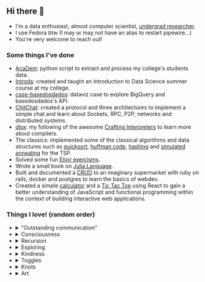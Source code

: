 ## Hi there 👋

- I'm a data enthusiast, almost computer scientist, [undergrad researcher][research].
- I use Fedora btw (I may or may not have an alias to restart pipewire...)
- You're very welcome to reach out! 

### Some things I've done
- [AcaDem][academ]: python script to extract and process my college's students data.
- [Introds][introds]: created and taught an Introduction to Data Science summer course at my college.
- [case-basedosdados][basedados]: dataviz case to explore BigQuery and basedosdados's API.
- [ChitChat][chitchat]: created a protocol and three architectures to implement a simple chat and learn about Sockets, RPC, P2P, networks and distributed systems.
- [dlox][dlox]: my following of the awesome [Crafting Interpreters][crafting_interpreters] to learn more about compilers.
- The classics: implemented some of the classical algorithms and data structures such as [quicksort][quicksort], [huffman code][huffman], [hashing][hashing] and [simulated annealing][sim_annealing] for the TSP. 
- Solved some fun [Elixir exercisms][elixir_exercism].
- Wrote a small book on [Julia Language][julia].
- Built and documented a [CRUD][niex] to an imaginary supermarket with ruby on rails, docker and postgres to learn the basics of webdev.
- Created a simple [calculator][calculator] and a [Tic Tac Toe][tictactoe] using React to gain a better understanding of JavaScript and functional programming within the context of building interactive web applications.  

### Things I love! (random order)
- <details><summary> "Outstanding communication" </summary>
  
    - "Outstanding communication" is the term I use to describe exceptional communicative pieces, as the name suggests. 
    - It can be any type of medium, any type of message, anything that catches my attention for its efficiency and functionality of communication.
    - <details><summary> 
        I have a <a href="https://youtube.com/playlist?list=PLOyYWXM6fk1aPdjrU-C4ZG-UgF0RDf5ES ">youtube playlist</a> to collect such pieces, take a look at some of them! </summary>  
  
      - [The Kernel Trick in Support Vector Machine](https://youtu.be/Q7vT0--5VII)
      - [EP000: Operation Aurora | HACKING GOOGLE](https://youtu.be/przDcQe6n5o)
      - [The Riemann Hypothesis, Explained](https://youtu.be/zlm1aajH6gY)
      - [Evo-Devo (Despacito Biology Parody) | A Capella Science](https://youtu.be/ydqReeTV_vk)
      - [The Amazing Math behind Colors!](https://youtu.be/gnUYoQ1pwes)
      - [The Trick That Solves Rubik’s Cubes and Breaks Ciphers](https://youtu.be/wL3uWO-KLUE)
      - [Quantum Electrodynamics and Feynman Diagrams](https://youtu.be/X-FEU4mQWtE)
      - [Trigonometry Concepts - Don't Memorize! Visualize!](https://youtu.be/mhd9FXYdf4s)
      - [Building a Computer Controlled Loom](https://youtu.be/Czun6yVpzp0)
      - [The Statistics of Microwave Popcorn](https://youtu.be/oeyW9x7r2Xw)
    </details>
  </details>
- <details><summary> Consciousness </summary>
  </details> 
- <details><summary> Recursion </summary>
    <details>
    <summary> Recursion </summary>
    <details>
    <summary> Recursion </summary>
    <details>
    <summary> Recursion </summary>
    <details>
    <summary> Recursion </summary>
    <details>
    <summary> Recursion </summary>
    <details>
    <summary> Recursion </summary>
  </details>
  </details>
  </details>
  </details>
  </details>
  </details>
  </details>
- <details><summary> Exploring </summary>
  </details>
- <details><summary> Kindness </summary>
  </details>
- <details><summary> Toggles </summary>
  </details>
- <details><summary> Knots </summary>
    To quote the [ultimate authority on the subject][abok] (emphasis added):

    > To me the simple act of tying a knot is **an adventure in unlimited space**. A bit of string affords a dimensional latitude that is **unique among the entities**.
    > 

    > For an uncomplicated strand is a palpable object that, for all practical purposes, possesses one dimension only. If we move a single strand in a plane, interlacing it at will, actual **objects of beauty and of utility can result** in what is practically two dimensions; and if we choose to direct our strand out of this one plane, another dimension is added which provides opportunity for **an excursion that is limited only by the scope of our own imagery and the length of the ropemaker’s coil**.
    >
  </details>
- <details><summary> Art </summary>
  </details> 


[research]: https://github.com/dbs-97/ds_fundamentals_research
[academ]: https://github.com/dbs-97/demanda_academica
[introds]: https://github.com/dbs-97/introds
[basedados]: https://github.com/dbs-97/case-basedosdados
[chitchat]: https://github.com/dbs-97/sistdist#daniel-brito
[dlox]: https://github.com/dbs-97/dlox
[crafting_interpreters]: https://craftinginterpreters.com/ 
[quicksort]: https://github.com/dbs-97/DataStructures2/blob/main/sorting_algorithms.py 
[huffman]: https://github.com/dbs-97/Estrutura_Dados/blob/main/LE3/LE3.ipynb
[sim_annealing]: https://github.com/dbs-97/heuristics/blob/main/heuristics_a2.ipynb
[hashing]: https://github.com/dbs-97/DataStructures2/blob/main/am2.ipynb
[elixir_exercism]: https://github.com/dbs-97/exercism_elixir
[julia]: https://github.com/dbs-97/julia_book
[niex]: https://github.com/dbs-97/niex
[calculator]: https://github.com/dbs-97/calculator
[tictactoe]: https://github.com/dbs-97/tictactoe

[out_comm]: https://youtube.com/playlist?list=PLOyYWXM6fk1aPdjrU-C4ZG-UgF0RDf5ES 
[abok]: https://www.goodreads.com/en/book/show/816629.The_Ashley_Book_of_Knots

<!--
**dbs-97/dbs-97** is a ✨ _special_ ✨ repository because its `README.md` (this file) appears on your GitHub profile.

Here are some ideas to get you started:

- 🔭 I’m currently working on ...
- 🌱 I’m currently learning ...
- 👯 I’m looking to collaborate on ...
- 🤔 I’m looking for help with ...
- 💬 Ask me about ...
- 📫 How to reach me: ...
- 😄 Pronouns: ...
- ⚡ Fun fact: ...
-->
